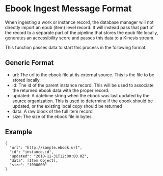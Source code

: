# Ebook Ingest Message Format
When ingesting a work or instance record, the database manager will not directly import an epub (item) level record. It will instead pass that part of the record to a separate part of the pipeline that stores the epub file locally, generates an accessibility score and passes this data to a Kinesis stream.

This function passes data to start this process in the following format.

## Generic Format
- url: The url to the ebook file at its external source. This is the file to be stored locally.
- id: The id of the parent instance record. This will be used to associate the returned ebook data with the proper record.
- updated: A datetime string when the ebook was last updated by the source organization. This is used to determine if the ebook should be updated, or the existing local copy should be returned
- data: A raw block of the full item record
- size: The size of the ebook file in bytes

## Example
```
{
  "url": "http://sample.ebook.url",
  "id": "instance.id",
  "updated": "2018-12-31T12:00:00.0Z",
  "data": [Item Object],
  "size": "1000000"
}
```
